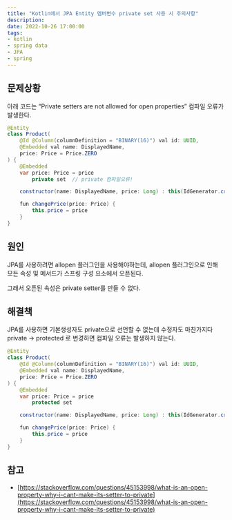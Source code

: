 ```yaml
---
title: "Kotlin에서 JPA Entity 멤버변수 private set 사용 시 주의사항"
description:
date: 2022-10-26 17:00:00
tags:
- kotlin
- spring data
- JPA
- spring
---
```


## 문제상황

아래 코드는 “Private setters are not allowed for open properties” 컴파일 오류가 발생한다.

```java
@Entity
class Product(
    @Id @Column(columnDefinition = "BINARY(16)") val id: UUID,
    @Embedded val name: DisplayedName,
    price: Price = Price.ZERO
) {
    @Embedded
    var price: Price = price
        private set  // private 컴파일오류!

    constructor(name: DisplayedName, price: Long) : this(IdGenerator.createId(), name, Price(price))

    fun changePrice(price: Price) {
        this.price = price
    }
}

```

## 원인

JPA를 사용하려면 allopen 플러그인을 사용해야하는데, allopen 플러그인으로 인해 모든 속성 및 메서드가 스프링 구성 요소에서 오픈된다.

그래서 오픈된 속성은 private setter를 만들 수 없다.

## 해결책

JPA를 사용하면 기본생성자도 private으로 선언할 수 없는데 수정자도 마찬가지다
private → protected 로 변경하면 컴파일 오류는 발생하지 않는다.

```java
@Entity
class Product(
    @Id @Column(columnDefinition = "BINARY(16)") val id: UUID,
    @Embedded val name: DisplayedName,
    price: Price = Price.ZERO
) {
    @Embedded
    var price: Price = price
        protected set

    constructor(name: DisplayedName, price: Long) : this(IdGenerator.createId(), name, Price(price))

    fun changePrice(price: Price) {
        this.price = price
    }
}
```

## 참고

- [https://stackoverflow.com/questions/45153998/what-is-an-open-property-why-i-cant-make-its-setter-to-private](https://stackoverflow.com/questions/45153998/what-is-an-open-property-why-i-cant-make-its-setter-to-private)